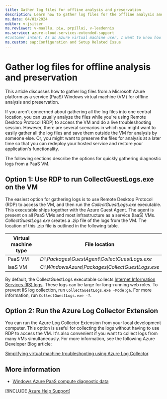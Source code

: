 ```yaml
---
title: Gather log files for offline analysis and preservation
description: Learn how to gather log files for the offline analysis and preservation of diagnostic data from an Azure platform as a service (PaaS) Windows virtual machine.
ms.date: 04/01/2024
editor: v-jsitser
ms.reviewer: v-maallu, piw, prpillai, v-leedennis
ms.service: azure-cloud-services-extended-support
#Customer intent: As an Azure virtual machine user, I want to know how to gather log files for the offline analysis and preservation of diagnostic data from a platform as a service (PaaS) Windows virtual machine (VM) so that I can use this data to help troubleshoot various problems.
ms.custom: sap:Configuration and Setup Related Issue
---
```


# Gather log files for offline analysis and preservation

This article discusses how to gather log files from a Microsoft Azure platform as a service (PaaS) Windows virtual machine (VM) for offline analysis and preservation.

If you aren't concerned about gathering all the log files into one central location, you can usually analyze the files while you're using Remote Desktop Protocol (RDP) to access the VM and do a live troubleshooting session. However, there are several scenarios in which you might want to easily gather all the log files and save them outside the VM for analysis by someone else. Or, you might want to preserve the files for analysis at a later time so that you can redeploy your hosted service and restore your application's functionality.

The following sections describe the options for quickly gathering diagnostic logs from a PaaS VM.

## Option 1: Use RDP to run CollectGuestLogs.exe on the VM

The easiest option for gathering logs is to use Remote Desktop Protocol (RDP) to access the VM, and then run the *CollectGuestLogs.exe* executable. This executable ships together with the Azure Guest Agent. The agent is present on all PaaS VMs and most infrastructure as a service (IaaS) VMs. *CollectGuestLogs.exe* creates a .zip file of the logs from the VM. The location of this .zip file is outlined in the following table.

| Virtual machine type | File location                                      |
|----------------------|----------------------------------------------------|
| PaaS VM              | *D:\\Packages\\GuestAgent\\CollectGuestLogs.exe*   |
| IaaS VM              | *C:\\WindowsAzure\\Packages\\CollectGuestLogs.exe* |

By default, the CollectGuestLogs executable collects [Internet Information Services (IIS) logs](../availability/windows-azure-paas-compute-diagnostic-data.md#internet-information-services-logs). These logs can be large for long-running web roles. To prevent IIS log collection, run `CollectGuestLogs.exe -Mode:ga`. For more information, run `CollectGuestLogs.exe -?`.

## Option 2: Run the Azure Log Collector Extension

You can run the Azure Log Collector Extension from your local development computer. This option is useful for collecting the logs without having to use RDP to access the VM. It's also convenient if you want to collect logs from many VMs simultaneously. For more information, see the following Azure Developer Blog article:

[Simplifying virtual machine troubleshooting using Azure Log Collector](https://azure.microsoft.com/blog/simplifying-virtual-machine-troubleshooting-using-azure-log-collector/).

## More information

- [Windows Azure PaaS compute diagnostic data](../availability/windows-azure-paas-compute-diagnostic-data.md)

[!INCLUDE [Azure Help Support](../../../../includes/azure-help-support.md)]
